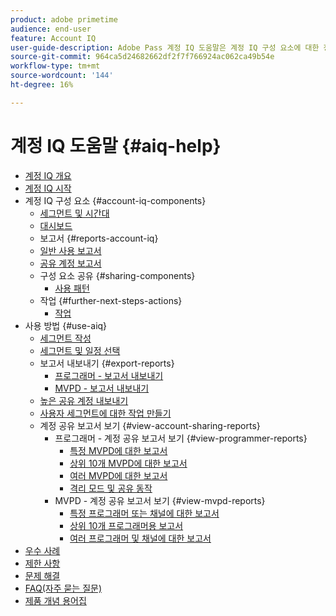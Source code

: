 ```yaml
---
product: adobe primetime
audience: end-user
feature: Account IQ
user-guide-description: Adobe Pass 계정 IQ 도움말은 계정 IQ 구성 요소에 대한 정보를 제공하고 다양한 구성 요소를 사용하기 위한 사용자 여정을 안내합니다.
source-git-commit: 964ca5d24682662df2f7f766924ac062ca49b54e
workflow-type: tm+mt
source-wordcount: '144'
ht-degree: 16%

---
```


# 계정 IQ 도움말 {#aiq-help}

+ [계정 IQ 개요](/help/accountiq/home.md)
+ [계정 IQ 시작](/help/accountiq/get-started.md)
+ 계정 IQ 구성 요소 {#account-iq-components}
   + [세그먼트 및 시간대](/help/accountiq/segments-timeframe.md)
   + [대시보드](/help/accountiq/dashboard.md)
   + 보고서 {#reports-account-iq}
   + [일반 사용 보고서](/help/accountiq/general-usage-reports.md)
   + [공유 계정 보고서](/help/accountiq/shared-acc-reports.md)
   + 구성 요소 공유 {#sharing-components}
      + [사용 패턴](/help/accountiq/usage-patterns.md)
   + 작업 {#further-next-steps-actions}
      + [작업](/help/accountiq/operations.md)
+ 사용 방법 {#use-aiq}
   + [세그먼트 작성](/help/accountiq/build-segment.md)
   + [세그먼트 및 일정 선택](/help/accountiq/howto-select-segment-timeframe.md)
   + 보고서 내보내기 {#export-reports}
      + [프로그래머 - 보고서 내보내기](/help/accountiq/export-segment-metrics-progr.md)
      + [MVPD - 보고서 내보내기](/help/accountiq/export-segment-metrics-mvpd.md)
   + [높은 공유 계정 내보내기](/help/accountiq/export-acc-information.md)
   + [사용자 세그먼트에 대한 작업 만들기](/help/accountiq/operation-affecting-user-segment.md)
   + 계정 공유 보고서 보기 {#view-account-sharing-reports}
      + 프로그래머 - 계정 공유 보고서 보기 {#view-programmer-reports}
         + [특정 MVPD에 대한 보고서](/help/accountiq/reports-for-specific-mvpds.md)
         + [상위 10개 MVPD에 대한 보고서](/help/accountiq/top-10-mvpd-reports.md)
         + [여러 MVPD에 대한 보고서](viewrep-multiple-mvpd.md)
         + [격리 모드 및 공유 동작](/help/accountiq/isolation-mode.md)
      + MVPD - 계정 공유 보고서 보기 {#view-mvpd-reports}
         + [특정 프로그래머 또는 채널에 대한 보고서](/help/accountiq/reports-for-specific-programmers.md)
         + [상위 10개 프로그래머용 보고서](/help/accountiq/top-10-programmer-reports.md)
         + [여러 프로그래머 및 채널에 대한 보고서](viewrep-multiple-programmer.md)
+ [우수 사례](/help/accountiq/best-practices.md)
+ [제한 사항](/help/accountiq/limitations.md)
+ [문제 해결](/help/accountiq/troubleshoot.md)
+ [FAQ(자주 묻는 질문)](/help/accountiq/faq.md)
+ [제품 개념 용어집](/help/accountiq/product-concepts.md)